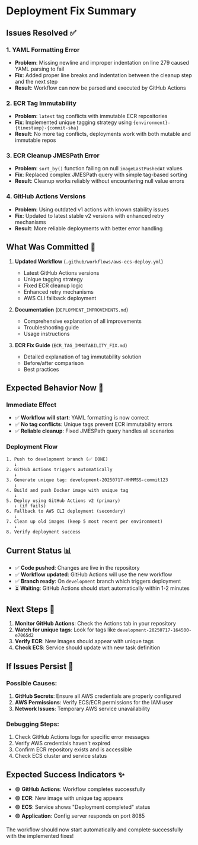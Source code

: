 # Deployment Fix Summary

## Issues Resolved ✅

### 1. **YAML Formatting Error**

- **Problem**: Missing newline and improper indentation on line 279 caused YAML parsing to fail
- **Fix**: Added proper line breaks and indentation between the cleanup step and the next step
- **Result**: Workflow can now be parsed and executed by GitHub Actions

### 2. **ECR Tag Immutability**

- **Problem**: `latest` tag conflicts with immutable ECR repositories
- **Fix**: Implemented unique tagging strategy using `{environment}-{timestamp}-{commit-sha}`
- **Result**: No more tag conflicts, deployments work with both mutable and immutable repos

### 3. **ECR Cleanup JMESPath Error**

- **Problem**: `sort_by()` function failing on null `imageLastPushedAt` values
- **Fix**: Replaced complex JMESPath query with simple tag-based sorting
- **Result**: Cleanup works reliably without encountering null value errors

### 4. **GitHub Actions Versions**

- **Problem**: Using outdated v1 actions with known stability issues
- **Fix**: Updated to latest stable v2 versions with enhanced retry mechanisms
- **Result**: More reliable deployments with better error handling

## What Was Committed 📝

1. **Updated Workflow** (`.github/workflows/aws-ecs-deploy.yml`)

   - Latest GitHub Actions versions
   - Unique tagging strategy
   - Fixed ECR cleanup logic
   - Enhanced retry mechanisms
   - AWS CLI fallback deployment

2. **Documentation** (`DEPLOYMENT_IMPROVEMENTS.md`)

   - Comprehensive explanation of all improvements
   - Troubleshooting guide
   - Usage instructions

3. **ECR Fix Guide** (`ECR_TAG_IMMUTABILITY_FIX.md`)
   - Detailed explanation of tag immutability solution
   - Before/after comparison
   - Best practices

## Expected Behavior Now 🚀

### Immediate Effect

- ✅ **Workflow will start**: YAML formatting is now correct
- ✅ **No tag conflicts**: Unique tags prevent ECR immutability errors
- ✅ **Reliable cleanup**: Fixed JMESPath query handles all scenarios

### Deployment Flow

```
1. Push to development branch (✅ DONE)
   ↓
2. GitHub Actions triggers automatically
   ↓
3. Generate unique tag: development-20250717-HHMMSS-commit123
   ↓
4. Build and push Docker image with unique tag
   ↓
5. Deploy using GitHub Actions v2 (primary)
   ↓ (if fails)
6. Fallback to AWS CLI deployment (secondary)
   ↓
7. Clean up old images (keep 5 most recent per environment)
   ↓
8. Verify deployment success
```

## Current Status 📊

- ✅ **Code pushed**: Changes are live in the repository
- ✅ **Workflow updated**: GitHub Actions will use the new workflow
- ✅ **Branch ready**: On `development` branch which triggers deployment
- ⏳ **Waiting**: GitHub Actions should start automatically within 1-2 minutes

## Next Steps 👀

1. **Monitor GitHub Actions**: Check the Actions tab in your repository
2. **Watch for unique tags**: Look for tags like `development-20250717-164500-e7065d2`
3. **Verify ECR**: New images should appear with unique tags
4. **Check ECS**: Service should update with new task definition

## If Issues Persist 🔧

### Possible Causes:

1. **GitHub Secrets**: Ensure all AWS credentials are properly configured
2. **AWS Permissions**: Verify ECS/ECR permissions for the IAM user
3. **Network Issues**: Temporary AWS service unavailability

### Debugging Steps:

1. Check GitHub Actions logs for specific error messages
2. Verify AWS credentials haven't expired
3. Confirm ECR repository exists and is accessible
4. Check ECS cluster and service status

## Expected Success Indicators ✨

- 🟢 **GitHub Actions**: Workflow completes successfully
- 🟢 **ECR**: New image with unique tag appears
- 🟢 **ECS**: Service shows "Deployment completed" status
- 🟢 **Application**: Config server responds on port 8085

The workflow should now start automatically and complete successfully with the implemented fixes!

